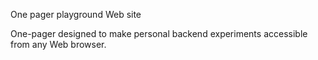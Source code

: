 One pager playground Web site

One-pager designed to make personal backend experiments accessible from any Web browser.
